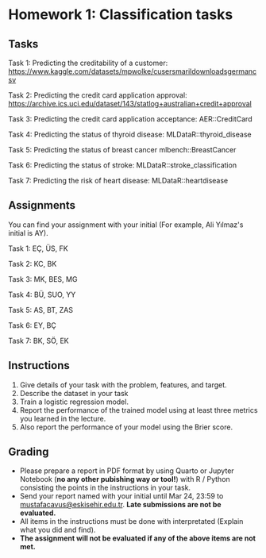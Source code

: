 # Homework 1: Classification tasks

## Tasks

Task 1: Predicting the creditability of a customer: https://www.kaggle.com/datasets/mpwolke/cusersmarildownloadsgermancsv

Task 2: Predicting the credit card application approval: https://archive.ics.uci.edu/dataset/143/statlog+australian+credit+approval

Task 3: Predicting the credit card application acceptance: AER::CreditCard

Task 4: Predicting the status of thyroid disease: MLDataR::thyroid_disease

Task 5: Predicting the status of breast cancer mlbench::BreastCancer

Task 6: Predicting the status of stroke: MLDataR::stroke_classification

Task 7: Predicting the risk of heart disease: MLDataR::heartdisease


## Assignments

You can find your assignment with your initial (For example, Ali Yılmaz's initial is AY).

Task 1: EÇ, ÜS, FK

Task 2: KC, BK 

Task 3: MK, BES, MG

Task 4: BÜ, SUO, YY

Task 5: AS, BT, ZAS

Task 6: EY, BÇ

Task 7: BK, SÖ, EK



## Instructions

1. Give details of your task with the problem, features, and target. 
2. Describe the dataset in your task
3. Train a logistic regression model.
4. Report the performance of the trained model using at least three metrics you learned in the lecture.
5. Also report the performance of your model using the Brier score. 


## Grading

* Please prepare a report in PDF format by using Quarto or Jupyter Notebook (**no any other pubishing way or tool!**)  with R / Python consisting the points in the instructions in your task.
* Send your report named with your initial until Mar 24, 23:59 to mustafacavus@eskisehir.edu.tr. **Late submissions are not be evaluated.**
* All items in the instructions must be done with interpretated (Explain what you did and find). 
* **The assignment will not be evaluated if any of the above items are not met.**

